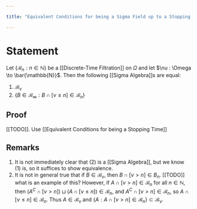 ```yaml
---

title: "Equivalent Conditions for being a Sigma Field up to a Stopping Time"

---
```

# Statement
Let $\{\mathcal{B}_{n} : n \in \mathbb{N}\}$ be a [[Discrete-Time Filtration]] on $\Omega$ and let $\nu : \Omega \to \bar{\mathbb{N}}$. Then the following [[Sigma Algebra]]s are equal:
1. $\mathcal{B}_{\nu}$
2. $\{B \in \mathcal{B}_{\infty}: B \cap [\nu \leq n] \in \mathcal{B}_{n}\}$

## Proof
[[TODO]]. Use [[Equivalent Conditions for being a Stopping Time]]
## Remarks
1. It is not immediately clear that (2) is a [[Sigma Algebra]], but we know (1) is, so it suffices to show equivalence.
2. It is not in general true that if $B \in \mathcal{B}_\nu$, then $B \cap [\nu > n] \in B_{n}$. [[TODO]] what is an example of this? However, if $A \cap [\nu > n] \in \mathcal{B}_{n}$ for all $n \in \mathbb{N}$, then $(A^{C} \cap [\nu > n]) \sqcup (A \cap [\nu \leq n]) \in \mathcal{B}_{n}$, and $A^{C} \cap [\nu > n] \in \mathcal{B}_{n}$, so $A \cap [\nu \leq n] \in \mathcal{B}_{n}$. Thus $A \in \mathcal{B}_{\nu}$ and $\{A : A \cap [\nu > n] \in \mathcal{B}_{n}\} \subset \mathcal{B}_\nu$.